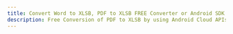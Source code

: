 ---title: Convert Word to XLSB, PDF to XLSB FREE Converter or Android SDKdescription: Free Conversion of PDF to XLSB by using Android Cloud APIs & SDKs. Also Create, Edit & Render Microsoft Word & OpenOffice documents in the Cloud.---